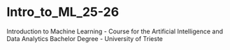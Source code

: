 # Intro_to_ML_25-26
Introduction to Machine Learning - Course for the Artificial Intelligence and Data Analytics Bachelor Degree - University of Trieste
